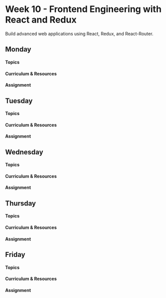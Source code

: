 # Week 10 - Frontend Engineering with React and Redux

Build advanced web applications using React, Redux, and React-Router.

## Monday

#### Topics

#### Curriculum & Resources

#### Assignment

## Tuesday

#### Topics

#### Curriculum & Resources

#### Assignment

## Wednesday

#### Topics

#### Curriculum & Resources

#### Assignment

## Thursday

#### Topics

#### Curriculum & Resources

#### Assignment

## Friday

#### Topics

#### Curriculum & Resources

#### Assignment
